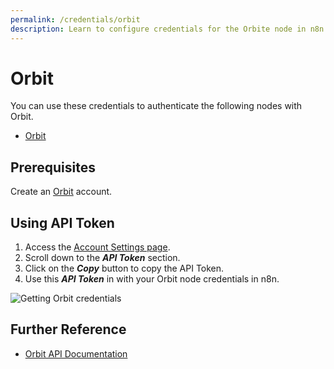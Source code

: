 ```yaml
---
permalink: /credentials/orbit
description: Learn to configure credentials for the Orbite node in n8n
---
```


# Orbit

You can use these credentials to authenticate the following nodes with Orbit.
- [Orbit](../../nodes-library/nodes/Orbit/README.md)

## Prerequisites

Create an [Orbit](https://app.orbit.love/) account.

## Using API Token

1. Access the [Account Settings page](https://app.orbit.love/user/edit).
2. Scroll down to the ***API Token*** section.
3. Click on the ***Copy*** button to copy the API Token.
4. Use this ***API Token*** in with your Orbit node credentials in n8n.

![Getting Orbit credentials](REDACTED)

## Further Reference

- [Orbit API Documentation](https://www.notion.so/Orbit-API-Documentation-41ed7911e070400b99cfebb296813670#cb4111e0436e420c8c05af078496ff30)
